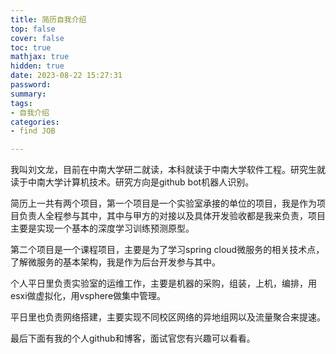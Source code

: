 ```yaml
---
title: 简历自我介绍
top: false
cover: false
toc: true
mathjax: true
hidden: true
date: 2023-08-22 15:27:31
password:
summary:
tags:
- 自我介绍
categories:
- find JOB

---
```


我叫刘文龙，目前在中南大学研二就读，本科就读于中南大学软件工程。研究生就读于中南大学计算机技术。研究方向是github bot机器人识别。



简历上一共有两个项目，第一个项目是一个实验室承接的单位的项目，我是作为项目负责人全程参与其中，其中与甲方的对接以及具体开发验收都是我来负责，项目主要是实现一个基本的深度学习训练预测原型。

第二个项目是一个课程项目，主要是为了学习spring cloud微服务的相关技术点，了解微服务的基本架构，我是作为后台开发参与其中。



个人平日里负责实验室的运维工作，主要是机器的采购，组装，上机，编排，用esxi做虚拟化，用vsphere做集中管理。

平日里也负责网络搭建，主要实现不同校区网络的异地组网以及流量聚合来提速。

最后下面有我的个人github和博客，面试官您有兴趣可以看看。
